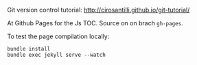 Git version control tutorial: <http://cirosantilli.github.io/git-tutorial/>

At Github Pages for the Js TOC. Source on on brach `gh-pages`.

To test the page compilation locally:

    bundle install
    bundle exec jekyll serve --watch
